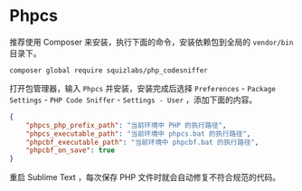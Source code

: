 # Phpcs

推荐使用 Composer 来安装，执行下面的命令，安装依赖包到全局的 `vendor/bin` 目录下。

```
composer global require squizlabs/php_codesniffer
```

打开包管理器，输入 `Phpcs` 并安装，安装完成后选择 `Preferences` - `Package Settings` - `PHP Code Sniffer` - `Settings - User` ，添加下面的内容。

```json
{
    "phpcs_php_prefix_path": "当前环境中 PHP 的执行路径",
    "phpcs_executable_path": "当前环境中 phpcs.bat 的执行路径",
    "phpcbf_executable_path": "当前环境中 phpcbf.bat 的执行路径",
    "phpcbf_on_save": true
}
```

重启 Sublime Text ，每次保存 PHP 文件时就会自动修复不符合规范的代码。